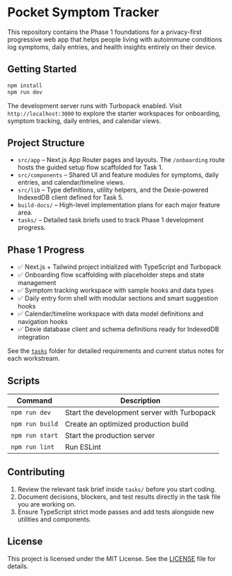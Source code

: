 # Pocket Symptom Tracker

This repository contains the Phase 1 foundations for a privacy-first progressive web app that helps people living with autoimmune conditions log symptoms, daily entries, and health insights entirely on their device.

## Getting Started

```bash
npm install
npm run dev
```

The development server runs with Turbopack enabled. Visit `http://localhost:3000` to explore the starter workspaces for onboarding, symptom tracking, daily entries, and calendar views.

## Project Structure

- `src/app` – Next.js App Router pages and layouts. The `/onboarding` route hosts the guided setup flow scaffolded for Task 1.
- `src/components` – Shared UI and feature modules for symptoms, daily entries, and calendar/timeline views.
- `src/lib` – Type definitions, utility helpers, and the Dexie-powered IndexedDB client defined for Task 5.
- `build-docs/` – High-level implementation plans for each major feature area.
- `tasks/` – Detailed task briefs used to track Phase 1 development progress.

## Phase 1 Progress

- ✅ Next.js + Tailwind project initialized with TypeScript and Turbopack
- ✅ Onboarding flow scaffolding with placeholder steps and state management
- ✅ Symptom tracking workspace with sample hooks and data types
- ✅ Daily entry form shell with modular sections and smart suggestion hooks
- ✅ Calendar/timeline workspace with data model definitions and navigation hooks
- ✅ Dexie database client and schema definitions ready for IndexedDB integration

See the [`tasks`](./tasks) folder for detailed requirements and current status notes for each workstream.

## Scripts

| Command | Description |
| --- | --- |
| `npm run dev` | Start the development server with Turbopack |
| `npm run build` | Create an optimized production build |
| `npm run start` | Start the production server |
| `npm run lint` | Run ESLint |

## Contributing

1. Review the relevant task brief inside `tasks/` before you start coding.
2. Document decisions, blockers, and test results directly in the task file you are working on.
3. Ensure TypeScript strict mode passes and add tests alongside new utilities and components.

## License

This project is licensed under the MIT License. See the [LICENSE](./LICENSE) file for details.
